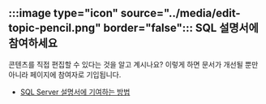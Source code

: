 ## <a name="image-typeicon-sourcemediaedit-topic-pencilpng-borderfalse-contribute-to-sql-documentation"></a>:::image type="icon" source="../media/edit-topic-pencil.png" border="false"::: SQL 설명서에 참여하세요

콘텐츠를 직접 편집할 수 있다는 것을 알고 계시나요? 이렇게 하면 문서가 개선될 뿐만 아니라 페이지에 참여자로 기입됩니다.

- [SQL Server 설명서에 기여하는 방법](../../sql-server/sql-server-docs-contribute.md)